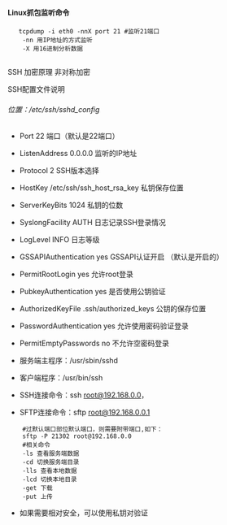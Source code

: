 #### Linux抓包监听命令
```shell
   tcpdump -i eth0 -nnX port 21 #监听21端口
    -nn 用IP地址的方式监听
    -X 用16进制分析数据
    
```

SSH 加密原理
非对称加密

SSH配置文件说明
###### 位置：/etc/ssh/sshd_config
- Port 22 端口（默认是22端口）
- ListenAddress 0.0.0.0 监听的IP地址
- Protocol 2            SSH版本选择
- HostKey /etc/ssh/ssh_host_rsa_key 私钥保存位置
- ServerKeyBits 1024 私钥的位数
- SyslongFacility AUTH 日志记录SSH登录情况
- LogLevel INFO 日志等级
- GSSAPIAuthentication yes GSSAPI认证开启 （默认是开启的）
- PermitRootLogin yes 允许root登录

- PubkeyAuthentication yes 是否使用公钥验证
- AuthorizedKeyFile .ssh/authorized_keys 公钥的保存位置

- PasswordAuthentication yes 允许使用密码验证登录
- PermitEmptyPasswords no 不允许空密码登录

- 服务端主程序：/usr/sbin/sshd
- 客户端程序：/usr/bin/ssh
- SSH连接命令：ssh root@192.168.0.0，
- SFTP连接命令：sftp root@192.168.0.0.1
```angular2html
    #过默认端口部位默认端口，则需要附带端口,如下：
    sftp -P 21302 root@192.168.0.0
    #相关命令
    -ls 查看服务端数据
    -cd 切换服务端目录
    -lls 查看本地数据
    -lcd 切换本地目录
    -get 下载
    -put 上传
```
- 如果需要相对安全，可以使用私钥对验证
